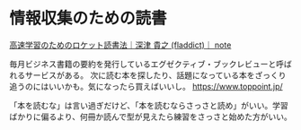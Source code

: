 # 情報収集のための読書

[高速学習のためのロケット読書法｜深津 貴之 (fladdict)｜ note](https://note.com/fladdict/n/nbc9037f7c25a)

毎月ビジネス書籍の要約を発行しているエグゼクティブ・ブックレビューと呼ばれるサービスがある。
次に読む本を探したり、話題になっている本をざっくり追うのにはいいかも。気になったら買えばいいし。
https://www.toppoint.jp/

「本を読むな」は言い過ぎだけど、「本を読むならさっさと読め」がいい。学習ばかりに偏るより、何冊か読んで型が見えたら練習をさっさと始めた方がいい。
